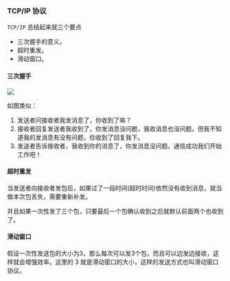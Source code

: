 ### TCP/IP 协议

`TCP/IP` 总结起来就三个要点
- 三次握手的意义。
- 超时重发。
- 滑动窗口。

#### 三次握手
![](https://i.loli.net/2019/07/19/5d313e983e24378832.jpg)

如图类似：
1. 发送者问接收者我发消息了，你收到了嘛？
2. 接收者回复发送者我收到了，你发消息没问题，我收消息也没问题。但我不知道我的发消息有没有问题，你收到了回复我下。
3. 发送者告诉接收者，我收到你的消息了，你发消息没问题。通信成功我们开始工作吧！


#### 超时重发

当发送者向接收者发包后，如果过了一段时间(超时时间)依然没有收到消息，就当做本次包丢失，需要重新补发。

并且如果一次性发了三个包，只要最后一个包确认收到之后就默认前面两个也收到了。

#### 滑动窗口
假设一次性发送包的大小为3，那么每次可以发3个包，而且可以边发边接收，这样就会增强效率。这里的 3 就是滑动窗口的大小，这样的发送方式也叫滑动窗口协议。
